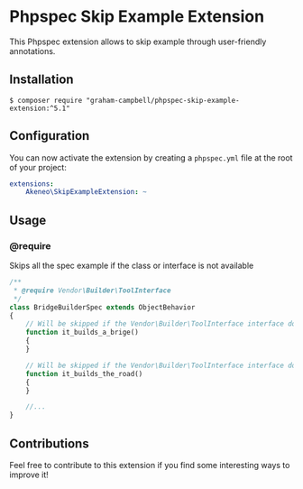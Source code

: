 # Phpspec Skip Example Extension

This Phpspec extension allows to skip example through user-friendly annotations.

## Installation

```
$ composer require "graham-campbell/phpspec-skip-example-extension:^5.1"
```

## Configuration

You can now activate the extension by creating a `phpspec.yml` file at the root of your project:

``` yaml
extensions:
    Akeneo\SkipExampleExtension: ~
```

## Usage

### @require <class or interface>

Skips all the spec example if the class or interface is not available

```php
/**
 * @require Vendor\Builder\ToolInterface
 */
class BridgeBuilderSpec extends ObjectBehavior
{
    // Will be skipped if the Vendor\Builder\ToolInterface interface does not exist
    function it_builds_a_brige()
    {
    }

    // Will be skipped if the Vendor\Builder\ToolInterface interface does not exist
    function it_builds_the_road()
    {
    }

    //...
}
```

## Contributions

Feel free to contribute to this extension if you find some interesting ways to improve it!
